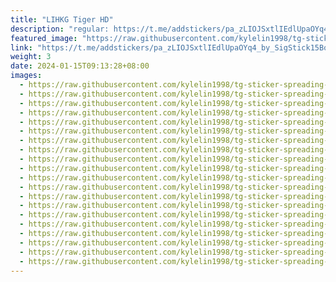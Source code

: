 ```yaml
---
title: "LIHKG Tiger HD"
description: "regular: https://t.me/addstickers/pa_zLIOJSxtlIEdlUpaOYq4_by_SigStick15Bot"
featured_image: "https://raw.githubusercontent.com/kylelin1998/tg-sticker-spreading-worldwide-images/main/img/375c46e3-1cb3-4c0c-989b-4d7018f2be5d.jpg"
link: "https://t.me/addstickers/pa_zLIOJSxtlIEdlUpaOYq4_by_SigStick15Bot"
weight: 3
date: 2024-01-15T09:13:28+08:00
images:
  - https://raw.githubusercontent.com/kylelin1998/tg-sticker-spreading-worldwide-images/main/img/375c46e3-1cb3-4c0c-989b-4d7018f2be5d.jpg
  - https://raw.githubusercontent.com/kylelin1998/tg-sticker-spreading-worldwide-images/main/img/fbdfb545-61c0-4158-8c53-00e4b446d6fa.jpg
  - https://raw.githubusercontent.com/kylelin1998/tg-sticker-spreading-worldwide-images/main/img/06451106-28be-4474-a3aa-79d1ce196866.jpg
  - https://raw.githubusercontent.com/kylelin1998/tg-sticker-spreading-worldwide-images/main/img/bb65485a-480a-4cda-9b07-335a3483852f.jpg
  - https://raw.githubusercontent.com/kylelin1998/tg-sticker-spreading-worldwide-images/main/img/6164b955-0877-4ebe-b36a-53e9d51d9e67.jpg
  - https://raw.githubusercontent.com/kylelin1998/tg-sticker-spreading-worldwide-images/main/img/4d402252-487d-4f45-9c44-1fb906c574f8.jpg
  - https://raw.githubusercontent.com/kylelin1998/tg-sticker-spreading-worldwide-images/main/img/1bd534c7-2c2f-4e67-b1da-7d20613d784d.jpg
  - https://raw.githubusercontent.com/kylelin1998/tg-sticker-spreading-worldwide-images/main/img/be371a0d-57a0-4f07-a1f0-86323eae0500.jpg
  - https://raw.githubusercontent.com/kylelin1998/tg-sticker-spreading-worldwide-images/main/img/4ad8379a-d22b-4e6b-b09c-c5751d1d3d2d.jpg
  - https://raw.githubusercontent.com/kylelin1998/tg-sticker-spreading-worldwide-images/main/img/43cca95b-40cc-4b3f-b818-9100f743b157.jpg
  - https://raw.githubusercontent.com/kylelin1998/tg-sticker-spreading-worldwide-images/main/img/78742aad-2e86-4f5c-90dc-8041994fca14.jpg
  - https://raw.githubusercontent.com/kylelin1998/tg-sticker-spreading-worldwide-images/main/img/1c2b7415-1fd7-45fa-8dc1-5f93e0f83c8f.jpg
  - https://raw.githubusercontent.com/kylelin1998/tg-sticker-spreading-worldwide-images/main/img/1e118513-eb4b-4cae-8587-b76d86f264b5.jpg
  - https://raw.githubusercontent.com/kylelin1998/tg-sticker-spreading-worldwide-images/main/img/8898ffda-3564-4b23-9c27-bfdbf7d77dde.jpg
  - https://raw.githubusercontent.com/kylelin1998/tg-sticker-spreading-worldwide-images/main/img/ddedeebd-608f-48c1-be89-562b446bec69.jpg
  - https://raw.githubusercontent.com/kylelin1998/tg-sticker-spreading-worldwide-images/main/img/7fab003e-1d28-43b1-9e26-d0b8dfa3308c.jpg
  - https://raw.githubusercontent.com/kylelin1998/tg-sticker-spreading-worldwide-images/main/img/7a97a15a-b00b-4657-abdf-d2051ccff421.jpg
  - https://raw.githubusercontent.com/kylelin1998/tg-sticker-spreading-worldwide-images/main/img/23420a83-16c9-4e25-8f79-1e9c34d1d258.jpg
  - https://raw.githubusercontent.com/kylelin1998/tg-sticker-spreading-worldwide-images/main/img/3e3dc0de-6a20-45d8-b520-2abf0398cde1.jpg
  - https://raw.githubusercontent.com/kylelin1998/tg-sticker-spreading-worldwide-images/main/img/328092b7-9f99-4116-b7b9-550a2897d433.jpg
---
```

